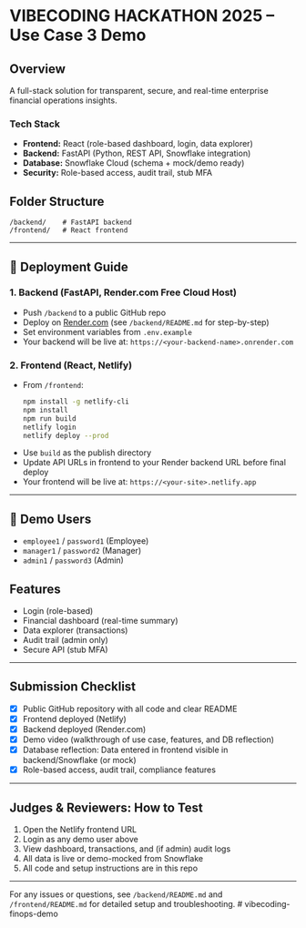 # VIBECODING HACKATHON 2025 – Use Case 3 Demo

## Overview
A full-stack solution for transparent, secure, and real-time enterprise financial operations insights.

### Tech Stack
- **Frontend:** React (role-based dashboard, login, data explorer)
- **Backend:** FastAPI (Python, REST API, Snowflake integration)
- **Database:** Snowflake Cloud (schema + mock/demo ready)
- **Security:** Role-based access, audit trail, stub MFA

## Folder Structure
```
/backend/    # FastAPI backend
/frontend/   # React frontend
```

---

## 🚀 Deployment Guide

### 1. Backend (FastAPI, Render.com Free Cloud Host)
- Push `/backend` to a public GitHub repo
- Deploy on [Render.com](https://render.com/) (see `/backend/README.md` for step-by-step)
- Set environment variables from `.env.example`
- Your backend will be live at: `https://<your-backend-name>.onrender.com`

### 2. Frontend (React, Netlify)
- From `/frontend`:
  ```bash
  npm install -g netlify-cli
  npm install
  npm run build
  netlify login
  netlify deploy --prod
  ```
- Use `build` as the publish directory
- Update API URLs in frontend to your Render backend URL before final deploy
- Your frontend will be live at: `https://<your-site>.netlify.app`

---

## 👤 Demo Users
- `employee1` / `password1` (Employee)
- `manager1` / `password2` (Manager)
- `admin1` / `password3` (Admin)

## Features
- Login (role-based)
- Financial dashboard (real-time summary)
- Data explorer (transactions)
- Audit trail (admin only)
- Secure API (stub MFA)

---

## Submission Checklist
- [x] Public GitHub repository with all code and clear README
- [x] Frontend deployed (Netlify)
- [x] Backend deployed (Render.com)
- [x] Demo video (walkthrough of use case, features, and DB reflection)
- [x] Database reflection: Data entered in frontend visible in backend/Snowflake (or mock)
- [x] Role-based access, audit trail, compliance features

---

## Judges & Reviewers: How to Test
1. Open the Netlify frontend URL
2. Login as any demo user above
3. View dashboard, transactions, and (if admin) audit logs
4. All data is live or demo-mocked from Snowflake
5. All code and setup instructions are in this repo

---

For any issues or questions, see `/backend/README.md` and `/frontend/README.md` for detailed setup and troubleshooting.
#   v i b e c o d i n g - f i n o p s - d e m o  
 